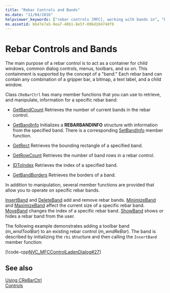 ```yaml
---
title: "Rebar Controls and Bands"
ms.date: "11/04/2016"
helpviewer_keywords: ["rebar controls [MFC], working with bands in", "bands, in rebar controls"]
ms.assetid: b647e7a5-9ea7-48b1-8e5f-096d104748f0
---
```

# Rebar Controls and Bands

The main purpose of a rebar control is to act as a container for child windows, common dialog controls, menus, toolbars, and so on. This containment is supported by the concept of a "band." Each rebar band can contain any combination of a gripper bar, a bitmap, a text label, and a child window.

Class `CReBarCtrl` has many member functions that you can use to retrieve, and manipulate, information for a specific rebar band:

- [GetBandCount](../mfc/reference/crebarctrl-class.md#getbandcount) Retrieves the number of current bands in the rebar control.

- [GetBandInfo](../mfc/reference/crebarctrl-class.md#getbandinfo) Initializes a **REBARBANDINFO** structure with information from the specified band. There is a corresponding [SetBandInfo](../mfc/reference/crebarctrl-class.md#setbandinfo) member function.

- [GetRect](../mfc/reference/crebarctrl-class.md#getrect) Retrieves the bounding rectangle of a specified band.

- [GetRowCount](../mfc/reference/crebarctrl-class.md#getrowcount) Retrieves the number of band rows in a rebar control.

- [IDToIndex](../mfc/reference/crebarctrl-class.md#idtoindex) Retrieves the index of a specified band.

- [GetBandBorders](../mfc/reference/crebarctrl-class.md#getbandborders) Retrieves the borders of a band.

In addition to manipulation, several member functions are provided that allow you to operate on specific rebar bands.

[InsertBand](../mfc/reference/crebarctrl-class.md#insertband) and [DeleteBand](../mfc/reference/crebarctrl-class.md#deleteband) add and remove rebar bands. [MinimizeBand](../mfc/reference/crebarctrl-class.md#minimizeband) and [MaximizeBand](../mfc/reference/crebarctrl-class.md#maximizeband) affect the current size of a specific rebar band. [MoveBand](../mfc/reference/crebarctrl-class.md#moveband) changes the index of a specific rebar band. [ShowBand](../mfc/reference/crebarctrl-class.md#showband) shows or hides a rebar band from the user.

The following example demonstrates adding a toolbar band (*m_wndToolBar*) to an existing rebar control (*m_wndReBar*). The band is described by initializing the `rbi` structure and then calling the `InsertBand` member function:

[!code-cpp[NVC_MFCControlLadenDialog#27](../mfc/codesnippet/cpp/rebar-controls-and-bands_1.cpp)]

## See also

[Using CReBarCtrl](../mfc/using-crebarctrl.md)<br/>
[Controls](../mfc/controls-mfc.md)
